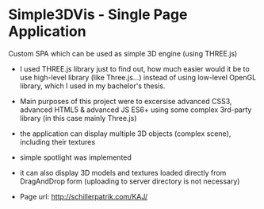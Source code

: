 # Simple3DVis - Single Page Application
Custom SPA which can be used as simple 3D engine (using THREE.js)
- I used THREE.js library just to find out, how much easier would it be to use high-level library (like Three.js...) 
  instead of using low-level OpenGL library, which I used in my bachelor's thesis.
- Main purposes of this project were to excersise advanced CSS3, advanced HTML5 & advanced JS ES6+ using some complex 3rd-party library 
  (in this case mainly Three.js)
  
- the application can display multiple 3D objects (complex scene), including their textures
- simple spotlight was implemented
- it can also display 3D models and textures loaded directly from DragAndDrop form (uploading to server directory is not necessary)

- Page url: http://schillerpatrik.com/KAJ/
